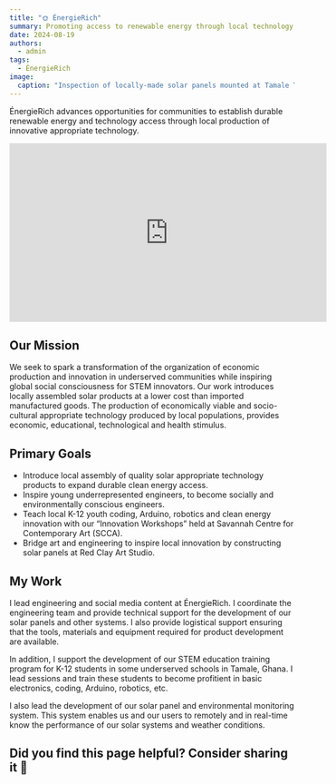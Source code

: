 ```yaml
---
title: "🌞 ÉnergieRich"
summary: Promoting access to renewable energy through local technology development and STEM education.
date: 2024-08-19
authors:
  - admin
tags:
  - ÉnergieRich
image:
  caption: "Inspection of locally-made solar panels mounted at Tamale Technical University"
---
```


ÉnergieRich advances opportunities for communities to establish durable renewable energy and technology access through local production of innovative appropriate technology.

<iframe width="560" height="315" src="https://www.youtube.com/embed/VPBSfWgTa9A?si=S0w4i1uODkSeSq9E" title="YouTube video player" frameborder="0" allow="accelerometer; autoplay; clipboard-write; encrypted-media; gyroscope; picture-in-picture; web-share" referrerpolicy="strict-origin-when-cross-origin" allowfullscreen></iframe>

## Our Mission

We seek to spark a transformation of the organization of economic production and innovation in underserved communities while inspiring global social consciousness for STEM innovators. Our work introduces locally assembled solar products at a lower cost than imported manufactured goods. The production of economically viable and socio-cultural appropriate technology produced by local populations, provides economic, educational, technological and health stimulus.

## Primary Goals

- Introduce local assembly of quality solar appropriate technology products to expand durable clean energy access.
- Inspire young underrepresented engineers, to become socially and environmentally conscious engineers.
- Teach local K-12 youth coding, Arduino, robotics and clean energy innovation with our “Innovation Workshops” held at Savannah Centre for Contemporary Art (SCCA).
- Bridge art and engineering to inspire local innovation by constructing solar panels at Red Clay Art Studio.

## My Work

I lead engineering and social media content at ÉnergieRich. I coordinate the engineering team and provide technical support for the development of our solar panels and other systems. I also provide logistical support ensuring that the tools, materials and equipment required for product development are available.

In addition, I support the development of our STEM education training program for K-12 students in some underserved schools in Tamale, Ghana. I lead sessions and train these students to become profitient in basic electronics, coding, Arduino, robotics, etc.

I also lead the development of our solar panel and environmental monitoring system. This system enables us and our users to remotely and in real-time know the performance of our solar systems and weather conditions.

## Did you find this page helpful? Consider sharing it 🙌
